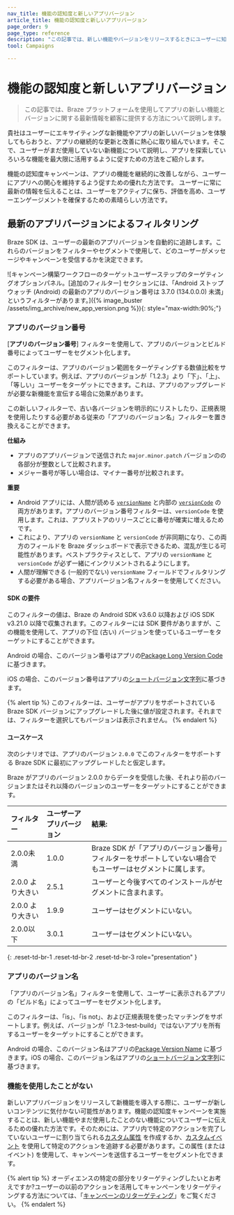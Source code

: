 ```yaml
---
nav_title: 機能の認知度と新しいアプリバージョン
article_title: 機能の認知度と新しいアプリバージョン
page_order: 9
page_type: reference
description: "この記事では、新しい機能やバージョンをリリースするときにユーザーに知識を与えて楽しみにしてもらえる状態を継続する方法について説明します。"
tool: Campaigns

---
```


# 機能の認知度と新しいアプリバージョン

> この記事では、Braze プラットフォームを使用してアプリの新しい機能とバージョンに関する最新情報を顧客に提供する方法について説明します。 

貴社はユーザーにエキサイティングな新機能やアプリの新しいバージョンを体験してもらおうと、アプリの継続的な更新と改善に熱心に取り組んでいます。そこで、ユーザーがまだ使用していない新機能について説明し、アプリを探索していろいろな機能を最大限に活用するように促すための方法をご紹介します。

機能の認知度キャンペーンは、アプリの機能を継続的に改善しながら、ユーザーにアプリへの関心を維持するよう促すための優れた方法です。 ユーザーに常に最新の情報を伝えることは、ユーザーをアクティブに保ち、評価を高め、ユーザーエンゲージメントを確保するための素晴らしい方法です。

## 最新のアプリバージョンによるフィルタリング

Braze SDK は、ユーザーの最新のアプリバージョンを自動的に追跡します。これらのバージョンをフィルターやセグメントで使用して、どのユーザーがメッセージやキャンペーンを受信するかを決定できます。

![キャンペーン構築ワークフローのターゲットユーザーステップのターゲティングオプションパネル。[追加のフィルター] セクションには、「Android ストップウォッチ (Android) の最新のアプリのバージョン番号は 3.7.0 (134.0.0.0) 未満」というフィルターがあります。]({% image_buster /assets/img_archive/new_app_version.png %}){: style="max-width:90%;"}

### アプリのバージョン番号

[**アプリのバージョン番号**] フィルターを使用して、アプリのバージョンとビルド番号によってユーザーをセグメント化します。 

このフィルターは、アプリのバージョン範囲をターゲティングする数値比較をサポートしています。例えば、アプリのバージョンが「1.2.3」より「下」、「上」、「等しい」ユーザーをターゲットにできます。これは、アプリのアップグレードが必要な新機能を宣伝する場合に効果があります。

この新しいフィルターで、古い各バージョンを明示的にリストしたり、正規表現を使用したりする必要がある従来の「アプリのバージョン名」フィルターを置き換えることができます。

**仕組み**

* アプリのアプリバージョンで送信された `major.minor.patch` バージョンのの各部分が整数として比較されます。
* メジャー番号が等しい場合は、マイナー番号が比較されます。

**重要**

* Android アプリには、人間が読める [`versionName`](https://developer.android.com/reference/android/content/pm/PackageInfo#versionName) と内部の [`versionCode`](https://developer.android.com/reference/android/content/pm/PackageInfo.html#getLongVersionCode()) の両方があります。アプリのバージョン番号フィルターは、`versionCode` を使用します。これは、アプリストアのリリースごとに番号が確実に増えるためです。
* これにより、アプリの `versionName` と `versionCode` が非同期になり、この両方のフィールドを Braze ダッシュボードで表示できるため、混乱が生じる可能性があります。ベストプラクティスとして、アプリの `versionName` と `versionCode` が必ず一緒にインクリメントされるようにします。
* 人間が理解できる (一般的でない) `versionName` フィールドでフィルタリングする必要がある場合、アプリバージョン名フィルターを使用してください。

#### SDK の要件

このフィルターの値は、Braze の Android SDK v3.6.0 以降および iOS SDK v3.21.0 以降で収集されます。このフィルターには SDK 要件がありますが、この機能を使用して、アプリの下位 (古い) バージョンを使っているユーザーをターゲットにすることができます。

Android の場合、このバージョン番号はアプリの[Package Long Version Code](https://developer.android.com/reference/android/content/pm/PackageInfo.html#getLongVersionCode()) に基づきます。

iOS の場合、このバージョン番号はアプリの[ショートバージョン文字列](https://developer.apple.com/documentation/bundleresources/information_property_list/cfbundleshortversionstring)に基づきます。

{% alert tip %}
このフィルターは、ユーザーがアプリをサポートされている Braze SDK バージョンにアップグレードした後に値が設定されます。それまでは、フィルターを選択してもバージョンは表示されません。
{% endalert %}

#### ユースケース

次のシナリオでは、アプリのバージョン `2.0.0` でこのフィルターをサポートする Braze SDK に最初にアップグレードしたと仮定します。

Braze がアプリのバージョン 2.0.0 からデータを受信した後、それより前のバージョンまたはそれ以降のバージョンのユーザーをターゲットにすることができます。

| フィルター  | ユーザーアプリバージョン  | 結果: |
:------------- | :----------- | :---------|
| 2.0.0未満 | 1.0.0 | Braze SDK が「アプリのバージョン番号」フィルターをサポートしていない場合でもユーザーはセグメントに属します。 |
| 2.0.0 より大きい | 2.5.1 | ユーザーと今後すべてのインストールがセグメントに含まれます。 |
| 2.0.0 より大きい | 1.9.9 | ユーザーはセグメントにいない。 |
| 2.0.0以下 | 3.0.1 | ユーザーはセグメントにいない。 |
{: .reset-td-br-1 .reset-td-br-2 .reset-td-br-3 role="presentation" }

### アプリのバージョン名

「アプリのバージョン名」フィルターを使用して、ユーザーに表示されるアプリの「ビルド名」によってユーザーをセグメント化します。 

このフィルターは、「is」、「is not」、および正規表現を使ったマッチングをサポートします。例えば、バージョンが「1.2.3-test-build」ではないアプリを所有するユーザーをターゲットにすることができます。

Android の場合、このバージョン名はアプリの[Package Version Name](https://developer.android.com/reference/android/content/pm/PackageInfo#versionName) に基づきます。iOS の場合、このバージョン名はアプリの[ショートバージョン文字列](https://developer.apple.com/documentation/bundleresources/information_property_list/cfbundleshortversionstring)に基づきます。

### 機能を使用したことがない

新しいアプリバージョンをリリースして新機能を導入する際に、ユーザーが新しいコンテンツに気付かない可能性があります。機能の認知度キャンペーンを実施することは、新しい機能やまだ使用したことのない機能についてユーザーに伝えるための優れた方法です。そのためには、アプリ内で特定のアクションを完了していないユーザーに割り当てられる[カスタム属性]({{site.baseurl}}/user_guide/engagement_tools/segments/segmentation_filters/#custom-data) を作成するか、[カスタムイベント]({{site.baseurl}}/user_guide/engagement_tools/segments/segmentation_filters/#custom-data) を使用して特定のアクションを追跡する必要があります。この属性 (またはイベント) を使用して、キャンペーンを送信するユーザーをセグメント化できます。

{% alert tip %}
オーディエンスの特定の部分をリターゲティングしたいとお考えですか?ユーザーの以前のアクションを活用してキャンペーンをリターゲティングする方法については、「[キャンペーンのリターゲティング]({{site.baseurl}}/user_guide/engagement_tools/campaigns/ideas_and_strategies/retargeting_campaigns/)」をご覧ください。
{% endalert %}


